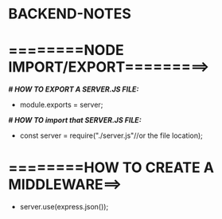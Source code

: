# BACKEND-NOTES
# ========NODE IMPORT/EXPORT=========>
***# HOW TO EXPORT A SERVER.JS FILE:***
- module.exports = server;

***# HOW TO import that SERVER.JS FILE:***
- const server = require("./server.js"//or the file location);

# ========HOW TO CREATE A MIDDLEWARE==>
- server.use(express.json());
